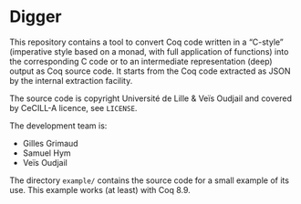 #  Digger

This repository contains a tool to convert Coq code written in a
“C-style” (imperative style based on a monad, with full application of
functions) into the corresponding C code or to an intermediate
representation (deep) output as Coq source code. It starts from the
Coq code extracted as JSON by the internal extraction facility.


The source code is copyright Université de Lille & Veïs Oudjail and
covered by CeCILL-A licence, see `LICENSE`.

The development team is:

*   Gilles Grimaud
*   Samuel Hym
*   Veïs Oudjail


The directory `example/` contains the source code for a small example
of its use. This example works (at least) with Coq 8.9.
